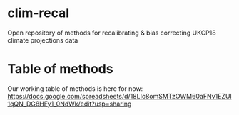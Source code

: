 # clim-recal
Open repository of methods for recalibrating &amp; bias correcting UKCP18 climate projections data

# Table of methods 

Our working table of methods is here for now: https://docs.google.com/spreadsheets/d/18LIc8omSMTzOWM60aFNv1EZUl1qQN_DG8HFy1_0NdWk/edit?usp=sharing 
